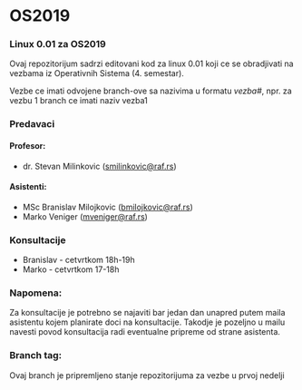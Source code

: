 # OS2019
### Linux 0.01 za OS2019

Ovaj repozitorijum sadrzi editovani kod za linux 0.01 koji ce se obradjivati na vezbama iz Operativnih Sistema (4. semestar).

Vezbe ce imati odvojene branch-ove sa nazivima u formatu _vezba#_, npr. za vezbu 1 branch ce imati naziv vezba1

### Predavaci
#### Profesor: 
+ dr. Stevan Milinkovic (<smilinkovic@raf.rs>)
#### Asistenti:
+ MSc Branislav Milojkovic (<bmilojkovic@raf.rs>)
+ Marko Veniger (<mveniger@raf.rs>)

### Konsultacije
+ Branislav - cetvrtkom 18h-19h
+ Marko     - cetvrtkom 17-18h

### Napomena:
Za konsultacije je potrebno se najaviti bar jedan dan unapred putem maila asistentu kojem planirate doci na konsultacije. Takodje je pozeljno u mailu navesti povod konsultacija radi eventualne pripreme od strane asistenta.

### Branch tag:
Ovaj branch je pripremljeno stanje repozitorijuma za vezbe u prvoj nedelji
